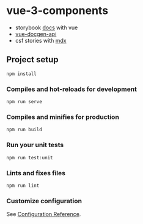 # vue-3-components
- storybook [docs](https://github.com/storybookjs/storybook/tree/next/addons/docs/vue) with vue
- [vue-docgen-api](https://github.com/vue-styleguidist/vue-styleguidist/tree/dev/packages/vue-docgen-api)
- csf stories with [mdx](https://github.com/storybookjs/storybook/blob/next/addons/docs/docs/recipes.md#csf-stories-with-mdx-docs)
## Project setup
```
npm install
```

### Compiles and hot-reloads for development
```
npm run serve
```

### Compiles and minifies for production
```
npm run build
```

### Run your unit tests
```
npm run test:unit
```

### Lints and fixes files
```
npm run lint
```

### Customize configuration
See [Configuration Reference](https://cli.vuejs.org/config/).

